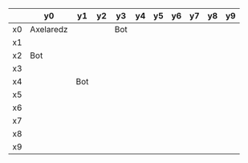 |      | y0      | y1   | y2   | y3   | y4   | y5  |   y6 |   y7 | y8  | y9  |
| ---- | ----    | ---- | ---- | ---- | ---- |---- | ---- | ---- |---- | ----|
| x0   |Axelaredz|      |      |Bot   |      |     |      |      |     |     |
| x1   |         |      |      |      |      |     |      |      |     |     |
| x2   |    Bot  |      |      |      |      |     |      |      |     |     |
| x3   |         |      |      |      |      |     |      |      |     |     |
| x4   |         |Bot   |      |      |      |     |      |      |     |     |
| x5   |         |      |      |      |      |     |      |      |     |     |
| x6   |         |      |      |      |      |     |      |      |     |     |
| x7   |         |      |      |      |      |     |      |      |     |     |
| x8   |         |      |      |      |      |     |      |      |     |     |
| x9   |         |      |      |      |      |     |      |      |     |     |

